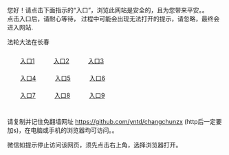 您好！请点击下面指示的“入口”，浏览此网站是安全的，且为您带来平安。。 <br/>
点击入口后，请耐心等待， 过程中可能会出现无法打开的提示，请忽略，最终会进入网站. </br>

法轮大法在长春<br/>
<div style="padding:10px"><a style="margin:20px" target="_blank" href="https://d3uuc9k8v2hoi8.cloudfront.net/2Qpsp?kkhgpqi" id="ccLink1" rel="nofollow">入口1</a> <a target="_blank" style="margin:20px" href="https://d2fumm9fu9ckxj.cloudfront.net/2Qpsp?fhcutw" id="ccLink2" rel="nofollow">入口2</a> <a style="margin:20px" target="_blank" href="https://d1jm5edcilbvwn.cloudfront.net/2Qpsp?jktzomut" id="ccLink3" rel="nofollow">入口3</a></div>

<div style="padding:10px" ><a style="margin:20px" target="_blank" href="https://d3uuc9k8v2hoi8.cloudfront.net/2Qpsp?kkhgpqi" id="ccLink4" rel="nofollow">入口4</a> <a style="margin:20px" href="https://d2fumm9fu9ckxj.cloudfront.net/2Qpsp?fhcutw" target="_blank" id="ccLink5" rel="nofollow">入口5</a> <a style="margin:20px" href="https://d1jm5edcilbvwn.cloudfront.net/2Qpsp?jktzomut" target="_blank" id="ccLink6" rel="nofollow">入口6</a></div>

<div style="padding:10px"><a style="margin:20px" target="_blank" href="https://d3uuc9k8v2hoi8.cloudfront.net/2Qpsp?kkhgpqi" id="ccLink7" rel="nofollow">入口7</a> <a style="margin:20px" href="https://d2fumm9fu9ckxj.cloudfront.net/2Qpsp?fhcutw" target="_blank" id="ccLink8" rel="nofollow">入口8</a> <a style="margin:20px" target="_blank" href="https://d1jm5edcilbvwn.cloudfront.net/2Qpsp?jktzomut" id="ccLink9" rel="nofollow">入口9</a></div>

<br/>



请复制并记住免翻墙网址 https://github.com/yntd/changchunzx (http后一定要加s)，在电脑或手机的浏览器均可访问。。<br/>

微信如提示停止访问该网页，须先点击右上角，选择浏览器打开。
